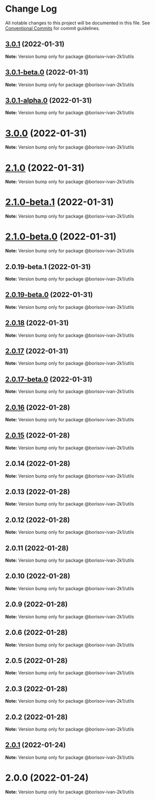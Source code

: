 # Change Log

All notable changes to this project will be documented in this file.
See [Conventional Commits](https://conventionalcommits.org) for commit guidelines.

## [3.0.1](https://github.com/borisov-ivan-2k1/LernaTest/compare/@borisov-ivan-2k1/utils@3.0.1-beta.0...@borisov-ivan-2k1/utils@3.0.1) (2022-01-31)

**Note:** Version bump only for package @borisov-ivan-2k1/utils





## [3.0.1-beta.0](https://github.com/borisov-ivan-2k1/LernaTest/compare/@borisov-ivan-2k1/utils@3.0.1-alpha.0...@borisov-ivan-2k1/utils@3.0.1-beta.0) (2022-01-31)

**Note:** Version bump only for package @borisov-ivan-2k1/utils





## [3.0.1-alpha.0](https://github.com/borisov-ivan-2k1/LernaTest/compare/@borisov-ivan-2k1/utils@3.0.0...@borisov-ivan-2k1/utils@3.0.1-alpha.0) (2022-01-31)

**Note:** Version bump only for package @borisov-ivan-2k1/utils





# [3.0.0](https://github.com/borisov-ivan-2k1/LernaTest/compare/@borisov-ivan-2k1/utils@2.1.0...@borisov-ivan-2k1/utils@3.0.0) (2022-01-31)

**Note:** Version bump only for package @borisov-ivan-2k1/utils





# [2.1.0](https://github.com/borisov-ivan-2k1/LernaTest/compare/@borisov-ivan-2k1/utils@2.1.0-beta.1...@borisov-ivan-2k1/utils@2.1.0) (2022-01-31)

**Note:** Version bump only for package @borisov-ivan-2k1/utils





# [2.1.0-beta.1](https://github.com/borisov-ivan-2k1/LernaTest/compare/@borisov-ivan-2k1/utils@2.1.0-beta.0...@borisov-ivan-2k1/utils@2.1.0-beta.1) (2022-01-31)

**Note:** Version bump only for package @borisov-ivan-2k1/utils





# [2.1.0-beta.0](https://github.com/borisov-ivan-2k1/LernaTest/compare/@borisov-ivan-2k1/utils@2.0.19-beta.1...@borisov-ivan-2k1/utils@2.1.0-beta.0) (2022-01-31)


**Note:** Version bump only for package @borisov-ivan-2k1/utils





## 2.0.19-beta.1 (2022-01-31)

**Note:** Version bump only for package @borisov-ivan-2k1/utils





## [2.0.19-beta.0](https://github.com/borisov-ivan-2k1/LernaTest/compare/@borisov-ivan-2k1/utils@2.0.18...@borisov-ivan-2k1/utils@2.0.19-beta.0) (2022-01-31)

**Note:** Version bump only for package @borisov-ivan-2k1/utils





## [2.0.18](https://github.com/borisov-ivan-2k1/LernaTest/compare/@borisov-ivan-2k1/utils@2.0.17...@borisov-ivan-2k1/utils@2.0.18) (2022-01-31)

**Note:** Version bump only for package @borisov-ivan-2k1/utils





## [2.0.17](https://github.com/borisov-ivan-2k1/LernaTest/compare/@borisov-ivan-2k1/utils@2.0.17-beta.0...@borisov-ivan-2k1/utils@2.0.17) (2022-01-31)

**Note:** Version bump only for package @borisov-ivan-2k1/utils





## [2.0.17-beta.0](https://github.com/borisov-ivan-2k1/LernaTest/compare/@borisov-ivan-2k1/utils@2.0.16...@borisov-ivan-2k1/utils@2.0.17-beta.0) (2022-01-31)

**Note:** Version bump only for package @borisov-ivan-2k1/utils





## [2.0.16](https://github.com/borisov-ivan-2k1/LernaTest/compare/@borisov-ivan-2k1/utils@2.0.15...@borisov-ivan-2k1/utils@2.0.16) (2022-01-28)

**Note:** Version bump only for package @borisov-ivan-2k1/utils





## [2.0.15](https://github.com/borisov-ivan-2k1/LernaTest/compare/@borisov-ivan-2k1/utils@2.0.14...@borisov-ivan-2k1/utils@2.0.15) (2022-01-28)

**Note:** Version bump only for package @borisov-ivan-2k1/utils





## 2.0.14 (2022-01-28)

**Note:** Version bump only for package @borisov-ivan-2k1/utils





## 2.0.13 (2022-01-28)

**Note:** Version bump only for package @borisov-ivan-2k1/utils





## 2.0.12 (2022-01-28)

**Note:** Version bump only for package @borisov-ivan-2k1/utils





## 2.0.11 (2022-01-28)

**Note:** Version bump only for package @borisov-ivan-2k1/utils





## 2.0.10 (2022-01-28)

**Note:** Version bump only for package @borisov-ivan-2k1/utils





## 2.0.9 (2022-01-28)

**Note:** Version bump only for package @borisov-ivan-2k1/utils





## 2.0.6 (2022-01-28)

**Note:** Version bump only for package @borisov-ivan-2k1/utils





## 2.0.5 (2022-01-28)

**Note:** Version bump only for package @borisov-ivan-2k1/utils





## 2.0.3 (2022-01-28)

**Note:** Version bump only for package @borisov-ivan-2k1/utils





## 2.0.2 (2022-01-28)

**Note:** Version bump only for package @borisov-ivan-2k1/utils





## [2.0.1](https://github.com/borisov-ivan-2k1/LernaTest/compare/@borisov-ivan-2k1/utils@2.0.0...@borisov-ivan-2k1/utils@2.0.1) (2022-01-24)

**Note:** Version bump only for package @borisov-ivan-2k1/utils





# 2.0.0 (2022-01-24)

**Note:** Version bump only for package @borisov-ivan-2k1/utils
